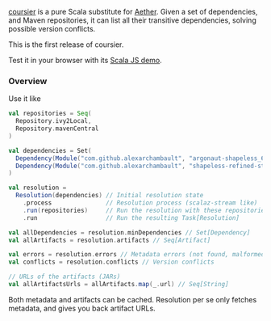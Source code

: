 [coursier](https://github.com/alexarchambault/coursier/) is a pure Scala
substitute for [Aether](http://www.eclipse.org/aether/). Given a set
of dependencies, and Maven repositories, it can list all their transitive
dependencies, solving possible version conflicts.

This is the first release of coursier.

Test it in your browser with its [Scala JS demo](https://alexarchambault.github.io/coursier/#demo).

### Overview

Use it like
```scala
val repositories = Seq(
  Repository.ivy2Local,
  Repository.mavenCentral
)

val dependencies = Set(
  Dependency(Module("com.github.alexarchambault", "argonaut-shapeless_6.1_2.11"), "0.2.0"),
  Dependency(Module("com.github.alexarchambault", "shapeless-refined-std_2.11"), "0.1.1")
)

val resolution =
  Resolution(dependencies) // Initial resolution state
    .process               // Resolution process (scalaz-stream like)
    .run(repositories)     // Run the resolution with these repositories
    .run                   // Run the resulting Task[Resolution]

val allDependencies = resolution.minDependencies // Set[Dependency]
val allArtifacts = resolution.artifacts // Seq[Artifact]

val errors = resolution.errors // Metadata errors (not found, malformed, ...)
val conflicts = resolution.conflicts // Version conflicts

// URLs of the artifacts (JARs)
val allArtifactsUrls = allArtifacts.map(_.url) // Seq[String]
```

Both metadata and artifacts can be cached. Resolution per se only fetches
metadata, and gives you back artifact URLs.
